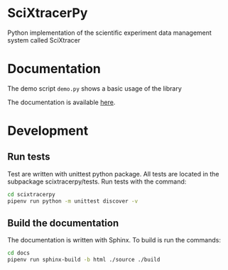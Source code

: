 
# SciXtracerPy

Python implementation of the scientific experiment data management system called SciXtracer

# Documentation

The demo script ``demo.py`` shows a basic usage of the library

The documentation is available [here](https://sylvainprigent.github.io/scixtracer).

# Development

## Run tests

Test are written with unittest python package. All tests are located in the subpackage scixtracerpy/tests.
Run tests with the command:

```bash
cd scixtracerpy
pipenv run python -m unittest discover -v
```

## Build the documentation

The documentation is written with Sphinx. To build is run the commands:

```bash
cd docs
pipenv run sphinx-build -b html ./source ./build
```

